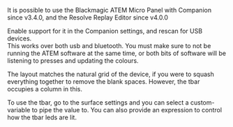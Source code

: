 It is possible to use the Blackmagic ATEM Micro Panel with Companion since v3.4.0, and the Resolve Replay Editor since v4.0.0

Enable support for it in the Companion settings, and rescan for USB devices.  
This works over both usb and bluetooth. You must make sure to not be running the ATEM software at the same time, or both bits of software will be listening to presses and updating the colours.

The layout matches the natural grid of the device, if you were to squash everything together to remove the blank spaces.
However, the tbar occupies a column in this.

To use the tbar, go to the surface settings and you can select a custom-variable to pipe the value to. You can also provide an expression to control how the tbar leds are lit.
